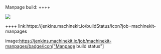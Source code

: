 


Manpage build:
++++
<p>
<a href='https://jenkins.machinekit.io/job/machinekit-manpages/'><img src='https://jenkins.machinekit.io/job/machinekit-manpages/badge/icon'></a>
<p>
++++
link:https://jenkins.machinekit.io/buildStatus/icon?job=machinekit-manpages


image:https://jenkins.machinekit.io/job/machinekit-manpages/badge/icon["Manpage build status"]

